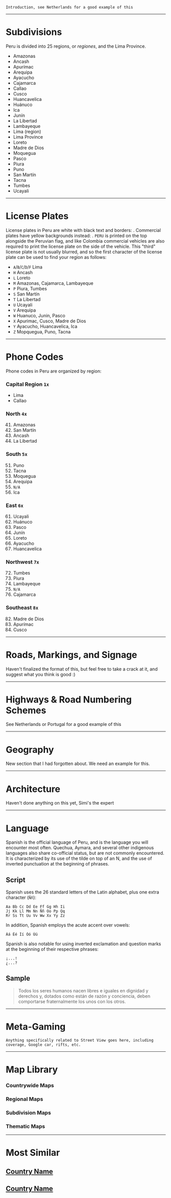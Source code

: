 `Introduction, see Netherlands for a good example of this`

---

# Subdivisions

Peru is divided into 25 regions, or _regiones_, and the Lima Province.

- Amazonas
- Ancash
- Apurímac
- Arequipa
- Ayacucho
- Cajamarca
- Callao
- Cusco
- Huancavelica
- Huánuco
- Ica
- Junín
- La Libertad
- Lambayeque
- Lima (region)
- Lima Province
- Loreto
- Madre de Dios
- Moquegua
- Pasco
- Piura
- Puno
- San Martín
- Tacna
- Tumbes
- Ucayali

<CountryMap code="PER" scale="1400" />

---

# License Plates

License plates in Peru are white with black text and borders: <LicensePlate style="other" format="ABC-123" borderColor="black"/>. Commercial plates have yellow backgrounds instead: <LicensePlate style="other" format="ABC-123" bgColor="gold" borderColor="black"/>. `PERU` is printed on the top alongside the Peruvian flag, and like Colombia commercial vehicles are also required to print the license plate on the side of the vehicle. This "third" license plate is not usually blurred, and so the first character of the license plate can be used to find your region as follows:

- `A`/`B`/`C`/`D`/`F` Lima
- `H` Ancash
- `L` Loreto
- `M` Amazonas, Cajamarca, Lambayeque
- `P` Piura, Tumbes
- `S` San Martín
- `T` La Libertad
- `U` Ucayali
- `V` Arequipa
- `W` Huanuco, Junin, Pasco
- `X` Apurimac, Cusco, Madre de Dios
- `Y` Ayacucho, Huancavelica, Ica
- `Z` Mopquegua, Puno, Tacna

---

# Phone Codes

Phone codes in Peru are organized by region:

### Capital Region `1x`

- Lima
- Callao

### North `4x`

41. Amazonas
42. San Martín
43. Ancash
44. La Libertad

### South `5x`

51. Puno
52. Tacna
53. Moquegua
54. Arequipa
55. `N/A`
56. Ica

### East `6x`

61. Ucayali
62. Huánuco
63. Pasco
64. Junín
65. Loreto
66. Ayacucho
67. Huancavelica

### Northwest `7x`

72. Tumbes
73. Piura
74. Lambayeque
75. `N/A`
76. Cajamarca

### Southeast `8x`

82. Madre de Dios
83. Apurímac
84. Cusco

---

# Roads, Markings, and Signage

Haven't finalized the format of this, but feel free to take a crack at it, and suggest what you think is good :)

---

# Highways & Road Numbering Schemes

See Netherlands or Portugal for a good example of this

---

# Geography

New section that I had forgotten about. We need an example for this.

---

# Architecture

Haven't done anything on this yet, Simi's the expert

---

# Language

Spanish is the official language of Peru, and is the language you will encounter most often. Quechua, Aymara, and several other indigenous languages also share co-official status, but are not commonly encountered. It is characterized by its use of the tilde on top of an N, and the use of inverted punctuation at the beginning of phrases.

## Script

Spanish uses the 26 standard letters of the Latin alphabet, plus one extra character (`Ññ`):

```
Aa Bb Cc Dd Ee Ff Gg Hh Ii
Jj Kk Ll Mm Nn Ññ Oo Pp Qq
Rr Ss Tt Uu Vv Ww Xx Yy Zz
```

In addition, Spanish employs the acute accent over vowels:

```
Áá Éé Íí Óó Úú
```

Spanish is also notable for using inverted exclamation and question marks at the beginning of their respective phrases:

```
¡...!
¿...?
```

## Sample

> Todos los seres humanos nacen libres e iguales en dignidad y derechos y, dotados como están de razón y conciencia, deben comportarse fraternalmente los unos con los otros.

---

# Meta-Gaming

`Anything specifically related to Street View goes here, including coverage, Google car, rifts, etc.`

---

# Map Library

### Countrywide Maps

### Regional Maps

### Subdivision Maps

### Thematic Maps

---

# Most Similar

## [Country Name](/countries/country-code)

## [Country Name](/countries/country-code)
